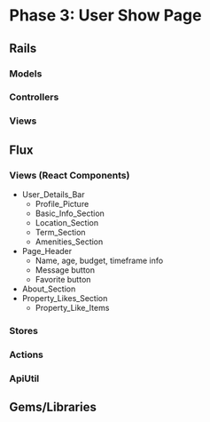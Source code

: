 # Phase 3: User Show Page

## Rails
### Models

### Controllers

### Views

## Flux
### Views (React Components)
* User_Details_Bar
  - Profile_Picture
  - Basic_Info_Section
  - Location_Section
  - Term_Section
  - Amenities_Section
* Page_Header
  - Name, age, budget, timeframe info
  - Message button
  - Favorite button
* About_Section
* Property_Likes_Section
  - Property_Like_Items

### Stores

### Actions

### ApiUtil

## Gems/Libraries
